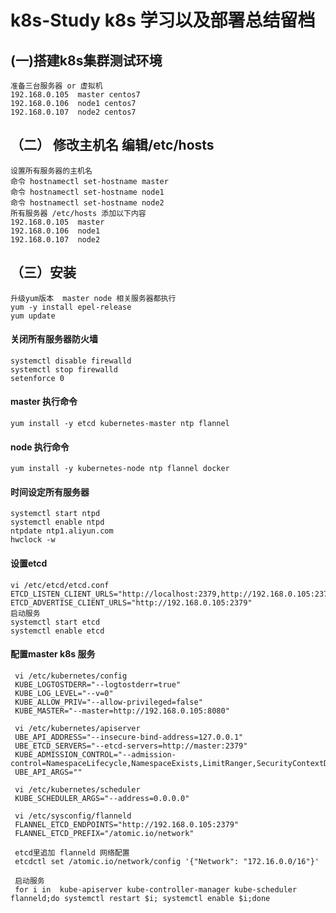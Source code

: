 # k8s-Study k8s 学习以及部署总结留档
## (一)搭建k8s集群测试环境   
    准备三台服务器 or 虚拟机  
    192.168.0.105  master centos7    
    192.168.0.106  node1 centos7    
    192.168.0.107  node2 centos7  
 
## （二） 修改主机名 编辑/etc/hosts 
    设置所有服务器的主机名  
    命令 hostnamectl set-hostname master   
    命令 hostnamectl set-hostname node1   
    命令 hostnamectl set-hostname node2  
    所有服务器 /etc/hosts 添加以下内容  
    192.168.0.105  master    
    192.168.0.106  node1     
    192.168.0.107  node2  

## （三）安装  
    升级yum版本  master node 相关服务器都执行  
    yum -y install epel-release  
    yum update  
    
#### 关闭所有服务器防火墙  
    systemctl disable firewalld  
    systemctl stop firewalld  
    setenforce 0  
#### master 执行命令  
    yum install -y etcd kubernetes-master ntp flannel  
#### node 执行命令  
    yum install -y kubernetes-node ntp flannel docker  
#### 时间设定所有服务器  
    systemctl start ntpd  
    systemctl enable ntpd  
    ntpdate ntp1.aliyun.com  
    hwclock -w  
#### 设置etcd  
    vi /etc/etcd/etcd.conf  
    ETCD_LISTEN_CLIENT_URLS="http://localhost:2379,http://192.168.0.105:2379"  
    ETCD_ADVERTISE_CLIENT_URLS="http://192.168.0.105:2379"  
    启动服务  
    systemctl start etcd  
    systemctl enable etcd  
#### 配置master k8s 服务
     vi /etc/kubernetes/config  
     KUBE_LOGTOSTDERR="--logtostderr=true"  
     KUBE_LOG_LEVEL="--v=0"  
     KUBE_ALLOW_PRIV="--allow-privileged=false"  
     KUBE_MASTER="--master=http://192.168.0.105:8080"  
     
     vi /etc/kubernetes/apiserver  
     UBE_API_ADDRESS="--insecure-bind-address=127.0.0.1"  
     UBE_ETCD_SERVERS="--etcd-servers=http://master:2379"  
     KUBE_ADMISSION_CONTROL="--admission-control=NamespaceLifecycle,NamespaceExists,LimitRanger,SecurityContextDeny,ServiceAccount,ResourceQuota"  
     UBE_API_ARGS=""  
     
     vi /etc/kubernetes/scheduler  
     KUBE_SCHEDULER_ARGS="--address=0.0.0.0" 
     
     vi /etc/sysconfig/flanneld  
     FLANNEL_ETCD_ENDPOINTS="http://192.168.0.105:2379"  
     FLANNEL_ETCD_PREFIX="/atomic.io/network"  
     
     etcd里追加 flanneld 网络配置  
     etcdctl set /atomic.io/network/config '{"Network": "172.16.0.0/16"}'
     
     启动服务   
     for i in  kube-apiserver kube-controller-manager kube-scheduler flanneld;do systemctl restart $i; systemctl enable $i;done

     
 